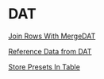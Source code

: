 


# DAT
[Join Rows With MergeDAT](JoinRowsMergeDAT.md)

[Reference Data from DAT](ReferenceDataFromDAT.md)

[Store Presets In Table](StorePresetsInTable.md)

